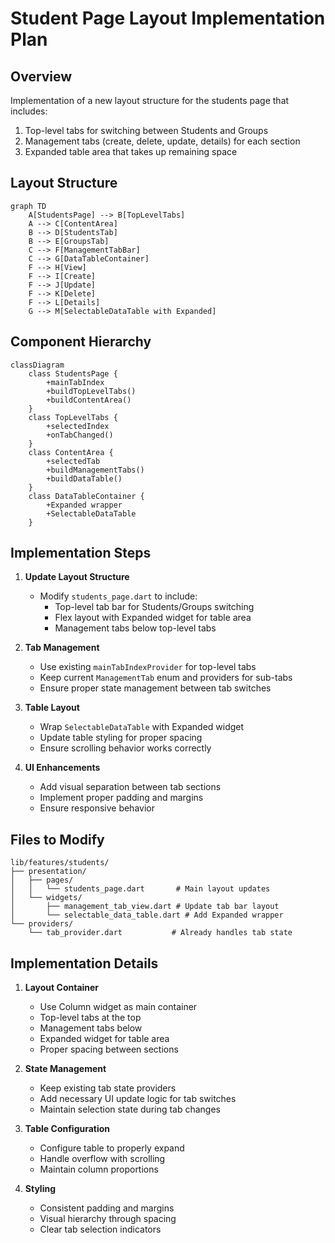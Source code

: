 # Student Page Layout Implementation Plan

## Overview
Implementation of a new layout structure for the students page that includes:
1. Top-level tabs for switching between Students and Groups
2. Management tabs (create, delete, update, details) for each section
3. Expanded table area that takes up remaining space

## Layout Structure

```mermaid
graph TD
    A[StudentsPage] --> B[TopLevelTabs]
    A --> C[ContentArea]
    B --> D[StudentsTab]
    B --> E[GroupsTab]
    C --> F[ManagementTabBar]
    C --> G[DataTableContainer]
    F --> H[View]
    F --> I[Create]
    F --> J[Update]
    F --> K[Delete]
    F --> L[Details]
    G --> M[SelectableDataTable with Expanded]
```

## Component Hierarchy

```mermaid
classDiagram
    class StudentsPage {
        +mainTabIndex
        +buildTopLevelTabs()
        +buildContentArea()
    }
    class TopLevelTabs {
        +selectedIndex
        +onTabChanged()
    }
    class ContentArea {
        +selectedTab
        +buildManagementTabs()
        +buildDataTable()
    }
    class DataTableContainer {
        +Expanded wrapper
        +SelectableDataTable
    }
```

## Implementation Steps

1. **Update Layout Structure**
   - Modify `students_page.dart` to include:
     - Top-level tab bar for Students/Groups switching
     - Flex layout with Expanded widget for table area
     - Management tabs below top-level tabs

2. **Tab Management**
   - Use existing `mainTabIndexProvider` for top-level tabs
   - Keep current `ManagementTab` enum and providers for sub-tabs
   - Ensure proper state management between tab switches

3. **Table Layout**
   - Wrap `SelectableDataTable` with Expanded widget
   - Update table styling for proper spacing
   - Ensure scrolling behavior works correctly

4. **UI Enhancements**
   - Add visual separation between tab sections
   - Implement proper padding and margins
   - Ensure responsive behavior

## Files to Modify

```
lib/features/students/
├── presentation/
│   ├── pages/
│   │   └── students_page.dart       # Main layout updates
│   └── widgets/
│       ├── management_tab_view.dart # Update tab bar layout
│       └── selectable_data_table.dart # Add Expanded wrapper
└── providers/
    └── tab_provider.dart           # Already handles tab state
```

## Implementation Details

1. **Layout Container**
   - Use Column widget as main container
   - Top-level tabs at the top
   - Management tabs below
   - Expanded widget for table area
   - Proper spacing between sections

2. **State Management**
   - Keep existing tab state providers
   - Add necessary UI update logic for tab switches
   - Maintain selection state during tab changes

3. **Table Configuration**
   - Configure table to properly expand
   - Handle overflow with scrolling
   - Maintain column proportions

4. **Styling**
   - Consistent padding and margins
   - Visual hierarchy through spacing
   - Clear tab selection indicators